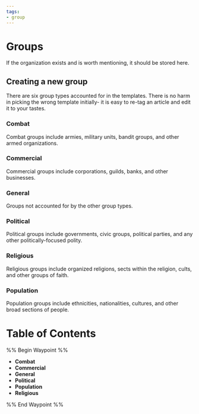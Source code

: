 ```yaml
---
tags:
- group
---
```

# Groups
If the organization exists and is worth mentioning, it should be stored here. 
## Creating a new group
There are six group types accounted for in the templates. There is no harm in picking the wrong template initially- it is easy to re-tag an article and edit it to your tastes.
### Combat
Combat groups include armies, military units, bandit groups, and other armed organizations.
### Commercial
Commercial groups include corporations, guilds, banks, and other businesses.
### General
Groups not accounted for by the other group types.
### Political
Political groups include governments, civic groups, political parties, and any other politically-focused polity.
### Religious
Religious groups include organized religions, sects within the religion, cults, and other groups of faith.
### Population
Population groups include ethnicities, nationalities, cultures, and other broad sections of people.
# Table of Contents
%% Begin Waypoint %%
- **Combat**
- **Commercial**
- **General**
- **Political**
- **Population**
- **Religious**

%% End Waypoint %%
